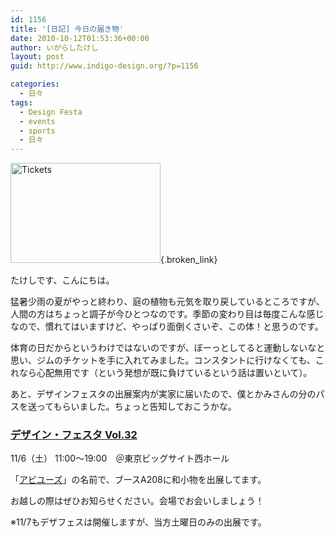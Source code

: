 ```yaml
---
id: 1156
title: '[日記] 今日の届き物'
date: 2010-10-12T01:53:36+00:00
author: いがらしたけし
layout: post
guid: http://www.indigo-design.org/?p=1156

categories:
  - 日々
tags:
  - Design Festa
  - events
  - sports
  - 日々
---
```

[<img src="http://art43.photozou.jp/pub/767/120767/photo/52782301.jpg" alt="Tickets" width="240" height="160" />](http://photozou.jp/photo/show/120767/52782301){.broken_link}

たけしです、こんにちは。

猛暑少雨の夏がやっと終わり、庭の植物も元気を取り戻しているところですが、人間の方はちょっと調子が今ひとつなのです。季節の変わり目は毎度こんな感じなので、慣れてはいますけど、やっぱり面倒くさいぞ、この体！と思うのです。

体育の日だからというわけではないのですが、ぼーっとしてると運動しないなと思い、ジムのチケットを手に入れてみました。コンスタントに行けなくても、これなら心配無用です（という発想が既に負けているという話は置いといて）。

あと、デザインフェスタの出展案内が実家に届いたので、僕とかみさんの分のパスを送ってもらいました。ちょっと告知しておこうかな。
  
<!--more-->

### [デザイン・フェスタ Vol.32](http://www.designfesta.com/)

11/6（土） 11:00〜19:00　＠東京ビッグサイト西ホール
  
「[アビユーズ](http://www.indigo-design.org/habi/)」の名前で、ブースA208に和小物を出展してます。
  
お越しの際はぜひお知らせください。会場でお会いしましょう！

※11/7もデザフェスは開催しますが、当方土曜日のみの出展です。
